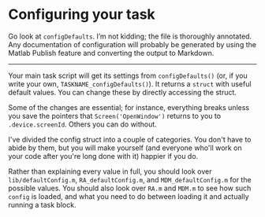 # Configuring your task

Go look at `configDefaults`. I’m not kidding; the file is thoroughly annotated. Any documentation of configuration will probably be generated by using the Matlab Publish feature and converting the output to Markdown. 

-----

Your main task script will get its settings from `configDefaults()` (or, if you write your own, `TASKNAME_configDefaults()`). It returns a `struct` with useful default values. You can change these by directly accessing the struct.

Some of the changes are essential; for instance, everything breaks unless you save the pointers that `Screen('OpenWindow')` returns to you to `.device.screenId`. Others you can do without.

I've divided the config struct into a couple of categories. You don't have to abide by them, but you will make yourself (and everyone who'll work on your code after you're long done with it) happier if you do.

Rather than explaining every value in full, you should look over `lib/defaultConfig.m`, `RA_defaultConfig.m`, and `MDM_defaultConfig.m` for the possible values. You should also look over `RA.m` and `MDM.m` to see how such `config` is loaded, and what you need to do between loading it and actually running a task block.